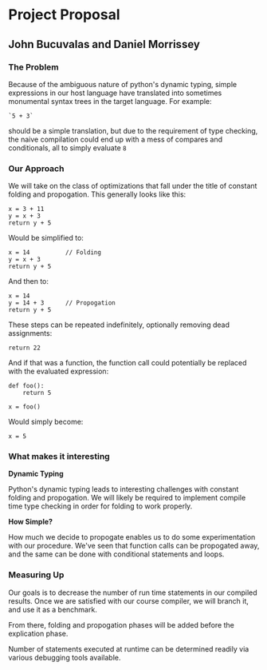 # Project Proposal

## John Bucuvalas and Daniel Morrissey

### The Problem

Because of the ambiguous nature of python's dynamic typing, simple expressions
in our host language have translated into sometimes monumental syntax trees 
in the target language. For example:

	`5 + 3`
	
should be a simple translation, but due to the requirement of type checking, 
the naive compilation could end up with a mess of compares and conditionals, all 
to simply evaluate `8`

### Our Approach

We will take on the class of optimizations that fall under the title of 
constant folding and propogation. This generally looks like this:

	x = 3 + 11
	y = x + 3
	return y + 5
	
Would be simplified to:

	x = 14			// Folding
	y = x + 3		
	return y + 5
	
And then to:

	x = 14
	y = 14 + 3		// Propogation
	return y + 5
	
These steps can be repeated indefinitely, optionally removing dead assignments:

	return 22
	
And if that was a function, the function call could potentially be replaced with the 
evaluated expression:

	def foo():
		return 5
		
	x = foo()
	
Would simply become:

	x = 5

### What makes it interesting

**Dynamic Typing**

Python's dynamic typing leads to interesting challenges with constant folding and 
propogation. We will likely be required to implement compile time type checking in 
order for folding to work properly. 

**How Simple?**

How much we decide to propogate enables us to do some experimentation with our procedure.
We've seen that function calls can be propogated away, and the same can be done with 
conditional statements and loops.  

### Measuring Up

Our goals is to decrease the number of run time statements in our 
compiled results. Once we are satisfied with our course compiler, we will branch it,
and use it as a benchmark.

From there, folding and propogation phases will be added before the explication phase.

Number of statements executed at runtime can be determined readily via 
various debugging tools available.
